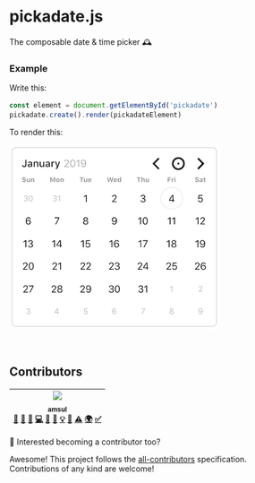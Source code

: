 # pickadate.js

The composable date & time picker 🕰

### Example

Write this:

```js
const element = document.getElementById('pickadate')
pickadate.create().render(pickadateElement)
```

To render this:

![](docs/date-picker.png)

<br />

## Contributors

<!-- ALL-CONTRIBUTORS-LIST:START - Do not remove or modify this section -->
<!-- prettier-ignore -->
| [<img src="https://avatars3.githubusercontent.com/u/685051?v=4" width="100px;"/><br /><sub><b>amsul</b></sub>](http://amsul.ca)<br />[💬](#question-amsul "Answering Questions") [📝](#blog-amsul "Blogposts") [🐛](https://github.com/Amsul/pickadate.js/issues?q=author%3Aamsul "Bug reports") [💻](https://github.com/Amsul/pickadate.js/commits?author=amsul "Code") [🎨](#design-amsul "Design") [📖](https://github.com/Amsul/pickadate.js/commits?author=amsul "Documentation") [💡](#example-amsul "Examples") [👀](#review-amsul "Reviewed Pull Requests") [⚠️](https://github.com/Amsul/pickadate.js/commits?author=amsul "Tests") [🌍](#translation-amsul "Translation") [✅](#tutorial-amsul "Tutorials") |
| :---: |
<!-- ALL-CONTRIBUTORS-LIST:END -->

👋 Interested becoming a contributor too?

Awesome! This project follows the [all-contributors](https://github.com/kentcdodds/all-contributors)
specification. Contributions of any kind are welcome!
